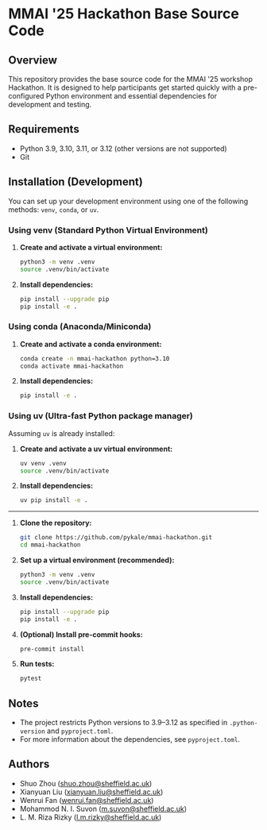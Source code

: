 # MMAI '25 Hackathon Base Source Code

## Overview

This repository provides the base source code for the MMAI '25 workshop Hackathon. It is designed to help participants get started quickly with a pre-configured Python environment and essential dependencies for development and testing.

## Requirements

- Python 3.9, 3.10, 3.11, or 3.12 (other versions are not supported)
- Git


## Installation (Development)

You can set up your development environment using one of the following methods: `venv`, `conda`, or `uv`.

### Using venv (Standard Python Virtual Environment)

1. **Create and activate a virtual environment:**
	```bash
	python3 -m venv .venv
	source .venv/bin/activate
	```
2. **Install dependencies:**
	```bash
	pip install --upgrade pip
	pip install -e .
	```

### Using conda (Anaconda/Miniconda)

1. **Create and activate a conda environment:**
	```bash
	conda create -n mmai-hackathon python=3.10
	conda activate mmai-hackathon
	```
2. **Install dependencies:**
	```bash
	pip install -e .
	```


### Using uv (Ultra-fast Python package manager)

Assuming `uv` is already installed:

1. **Create and activate a uv virtual environment:**
	```bash
	uv venv .venv
	source .venv/bin/activate
	```
2. **Install dependencies:**
	```bash
	uv pip install -e .
	```

---

1. **Clone the repository:**
	```bash
	git clone https://github.com/pykale/mmai-hackathon.git
	cd mmai-hackathon
	```

2. **Set up a virtual environment (recommended):**
	```bash
	python3 -m venv .venv
	source .venv/bin/activate
	```

3. **Install dependencies:**
	```bash
	pip install --upgrade pip
	pip install -e .
	```

4. **(Optional) Install pre-commit hooks:**
	```bash
	pre-commit install
	```

5. **Run tests:**
	```bash
	pytest
	```

## Notes

- The project restricts Python versions to 3.9–3.12 as specified in `.python-version` and `pyproject.toml`.
- For more information about the dependencies, see `pyproject.toml`.

## Authors

- Shuo Zhou (<shuo.zhou@sheffield.ac.uk>)
- Xianyuan Liu (<xianyuan.liu@sheffield.ac.uk>)
- Wenrui Fan (<wenrui.fan@sheffield.ac.uk>)
- Mohammod N. I. Suvon (<m.suvon@sheffield.ac.uk>)
- L. M. Riza Rizky (<l.m.rizky@sheffield.ac.uk>)


